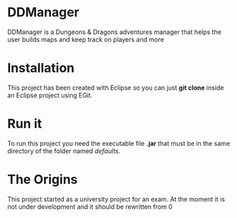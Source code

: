 # DDManager
DDManager is a Dungeons &amp; Dragons adventures manager that helps the user builds maps and keep track on players and more

# Installation
This project has been created with Eclipse so you can just **git clone** inside an Eclipse project using EGit.

# Run it
To run this project you need the executable file **.jar** that must be in the same directory of the folder named _defaults_. 

# The Origins
This project started as a university project for an exam. At the moment it is not under development and it should be rewritten from 0

